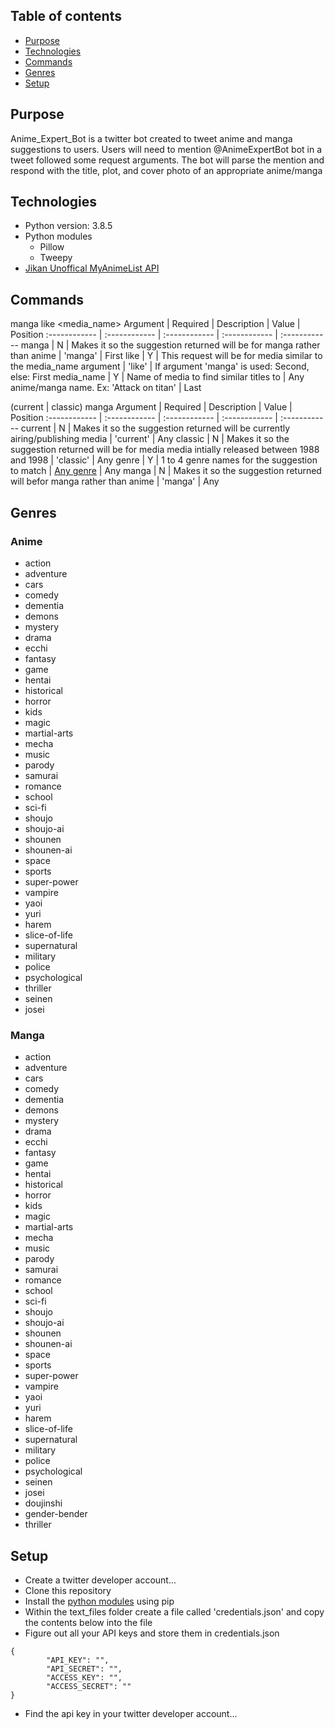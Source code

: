 ## Table of contents

- [Purpose](#Purpose)
- [Technologies](#Technologies)
- [Commands](#Commands)
- [Genres](#Genres)
- [Setup](#Setup)

## Purpose

Anime_Expert_Bot is a twitter bot created to tweet anime and manga suggestions to users. Users will need to mention @AnimeExpertBot bot in a tweet followed some request arguments. The bot will parse the mention and respond with the title, plot, and cover photo of an appropriate anime/manga

## Technologies

- Python version: 3.8.5
- Python modules
  - Pillow
  - Tweepy
- [Jikan Unoffical MyAnimeList API](https://jikan.docs.apiary.io/#)

## Commands

manga like <media_name>
Argument | Required | Description | Value | Position
:------------ | :------------ | :------------ | :------------ | :------------
manga | N | Makes it so the suggestion returned will be for manga rather than anime | 'manga' | First
like | Y | This request will be for media similar to the media_name argument | 'like' | If argument 'manga' is used: Second, else: First
media_name | Y | Name of media to find similar titles to | Any anime/manga name. Ex: 'Attack on titan' | Last

(current | classic) <genre> manga
Argument | Required | Description | Value | Position
:------------ | :------------ | :------------ | :------------ | :------------
current | N | Makes it so the suggestion returned will be currently airing/publishing media | 'current' | Any
classic | N | Makes it so the suggestion returned will be for media media intially released between 1988 and 1998 | 'classic' | Any
genre | Y | 1 to 4 genre names for the suggestion to match | [Any genre](#Genres) | Any
manga | N | Makes it so the suggestion returned will befor manga rather than anime | 'manga' | Any

## Genres

### Anime

- action
- adventure
- cars
- comedy
- dementia
- demons
- mystery
- drama
- ecchi
- fantasy
- game
- hentai
- historical
- horror
- kids
- magic
- martial-arts
- mecha
- music
- parody
- samurai
- romance
- school
- sci-fi
- shoujo
- shoujo-ai
- shounen
- shounen-ai
- space
- sports
- super-power
- vampire
- yaoi
- yuri
- harem
- slice-of-life
- supernatural
- military
- police
- psychological
- thriller
- seinen
- josei

### Manga

- action
- adventure
- cars
- comedy
- dementia
- demons
- mystery
- drama
- ecchi
- fantasy
- game
- hentai
- historical
- horror
- kids
- magic
- martial-arts
- mecha
- music
- parody
- samurai
- romance
- school
- sci-fi
- shoujo
- shoujo-ai
- shounen
- shounen-ai
- space
- sports
- super-power
- vampire
- yaoi
- yuri
- harem
- slice-of-life
- supernatural
- military
- police
- psychological
- seinen
- josei
- doujinshi
- gender-bender
- thriller

## Setup

- Create a twitter developer account...
- Clone this repository
- Install the [python modules](#Technologies) using pip
- Within the text_files folder create a file called 'credentials.json' and copy the contents below into the file
- Figure out all your API keys and store them in credentials.json

```
{
        "API_KEY": "",
        "API_SECRET": "",
        "ACCESS_KEY": "",
        "ACCESS_SECRET": ""
}
```

- Find the api key in your twitter developer account...
